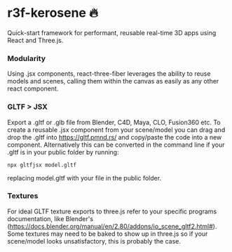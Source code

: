# r3f-kerosene :fire:

Quick-start framework for performant, reusable real-time 3D apps using React and Three.js.

### Modularity

Using .jsx components, react-three-fiber leverages the ability to reuse models and scenes, calling them within the canvas as easily as any other react component.

### GLTF > JSX

Export a .gltf or .glb file from Blender, C4D, Maya, CLO, Fusion360 etc. To create a reusable .jsx component from your scene/model you can drag and drop the .gltf into https://gltf.pmnd.rs/ and copy/paste the code into a new component. Alternatively this can be converted in the command line if your .gltf is in your public folder by running:
```
npx gltfjsx model.gltf
```
replacing model.gltf with your file in the public folder.

### Textures

For ideal GLTF texture exports to three.js refer to your specific programs documentation, like Blender's (https://docs.blender.org/manual/en/2.80/addons/io_scene_gltf2.html#). Some textures may need to be baked to show up in three.js so if your scene/model looks unsatisfactory, this is probably the case.